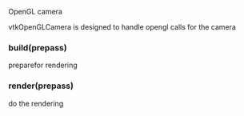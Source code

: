 OpenGL camera

vtkOpenGLCamera is designed to handle opengl calls for the camera

### build(prepass)

preparefor rendering

### render(prepass)

do the rendering
